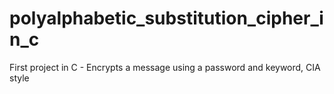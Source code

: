 # polyalphabetic_substitution_cipher_in_c
 First project in C - Encrypts a message using a password and keyword, CIA style
